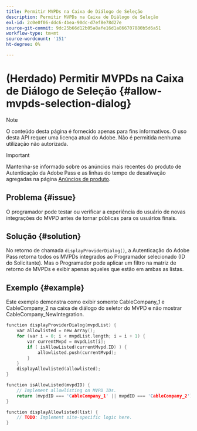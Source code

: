 ```yaml
---
title: Permitir MVPDs na Caixa de Diálogo de Seleção
description: Permitir MVPDs na Caixa de Diálogo de Seleção
exl-id: 2c0e0f06-ddc6-4bea-90dc-d7ef8e78d27e
source-git-commit: 9dc25b66d12b05a8afe16d1a866707880b5d6a51
workflow-type: tm+mt
source-wordcount: '151'
ht-degree: 0%

---
```


# (Herdado) Permitir MVPDs na Caixa de Diálogo de Seleção {#allow-mvpds-selection-dialog}

>[!NOTE]
>
>O conteúdo desta página é fornecido apenas para fins informativos. O uso desta API requer uma licença atual do Adobe. Não é permitida nenhuma utilização não autorizada.

>[!IMPORTANT]
>
> Mantenha-se informado sobre os anúncios mais recentes do produto de Autenticação da Adobe Pass e as linhas do tempo de desativação agregadas na página [Anúncios de produto](/help/authentication/product-announcements.md).

## Problema {#issue}

O programador pode testar ou verificar a experiência do usuário de novas integrações do MVPD antes de tornar públicas para os usuários finais.

## Solução {#solution}

No retorno de chamada `displayProviderDialog()`, a Autenticação do Adobe Pass retorna todos os MVPDs integrados ao Programador selecionado (ID do Solicitante). Mas o Programador pode aplicar um filtro na matriz de retorno de MVPDs e exibir apenas aqueles que estão em ambas as listas.

## Exemplo {#example}

Este exemplo demonstra como exibir somente CableCompany_1 e CableCompany_2 na caixa de diálogo do seletor do MVPD e não mostrar CableCompany_NewIntegration.

```C
function displayProviderDialog(mvpdList) {
    var allowlisted = new Array();
    for (var i = 0; i < mvpdList.length; i = i + 1) {
        var currentMvpd = mvpdList[i];
        if ( isAllowListed(currentMvpd.ID) ) {
            allowlisted.push(currentMvpd);
        }
    }
    displayAllowlisted(allowlisted);
}

function isAllowListed(mvpdID) {
    // Implement allowlisting on MVPD IDs.
    return (mvpdID === 'CableCompany_1' || mvpdID === 'CableCompany_2');
}

function displayAllowlisted(list) {
    // TODO: Implement site-specific logic here.
}
```
